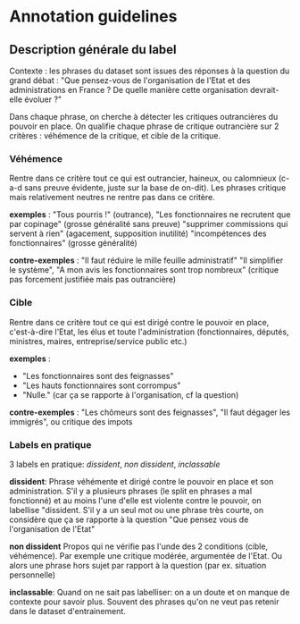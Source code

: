 # Annotation guidelines

## Description générale du label

Contexte : les phrases du dataset sont issues des réponses à la question du grand débat : "Que pensez-vous de l'organisation de l'Etat et des administrations en France ? De quelle manière cette organisation devrait-elle évoluer ?" 

Dans chaque phrase, on cherche à détecter les critiques outrancières du pouvoir en place.
On qualifie chaque phrase de critique outrancière sur 2 critères : véhémence de la critique, et cible de la critique.


### Véhémence 

Rentre dans ce critère tout ce qui est outrancier, haineux, ou calomnieux (c-a-d sans preuve évidente, juste sur la base de on-dit). Les phrases critique mais relativement neutres ne rentre pas dans ce critère.

**exemples** : 
"Tous pourris !" (outrance), "Les fonctionnaires ne recrutent que par copinage" (grosse généralité sans preuve)
"supprimer commissions qui servent à rien" (agacement, supposition inutilité)
"incompétences des fonctionnaires" (grosse généralité)

**contre-exemples** : 
"Il faut réduire le mille feuille administratif"
"Il simplifier le système", 
"A mon avis les fonctionnaires sont trop nombreux" (critique pas forcement justifiée mais pas outrancière)


### Cible

Rentre dans ce critère tout ce qui est dirigé contre le pouvoir en place, c'est-à-dire l'Etat, les élus et toute l'administration (fonctionnaires, députés, ministres, maires, entreprise/service public etc.)

**exemples** : 
   - "Les fonctionnaires sont des feignasses"
   - "Les hauts fonctionnaires sont corrompus"
   - "Nulle." (car ça se rapporte à l'organisation, cf la question)

**contre-exemples** : "Les chômeurs sont des feignasses", "Il faut dégager les immigrés", ou critique des impots


### Labels en pratique

3 labels en pratique: _dissident_, _non dissident_, _inclassable_ 

**dissident**: 
Phrase véhémente et dirigé contre le pouvoir en place et son administration. 
S'il y a plusieurs phrases (le split en phrases a mal fonctionné) et au moins l'une d'elle est violente contre le pouvoir, on labellise "dissident.
S'il y a un seul mot ou une phrase très courte, on considère que ça se rapporte à la question "Que pensez vous de l'organisation de l'Etat"

**non dissident**
Propos qui ne vérifie pas l'unde des 2 conditions (cible, véhémence). Par exemple une critique modérée, argumentée de l'Etat. 
Ou alors une phrase hors sujet par rapport à la question (par ex. situation personnelle)

**inclassable**:
Quand on ne sait pas labelliser: on a un doute et on manque de contexte pour savoir plus. 
Souvent des phrases qu'on ne veut pas retenir dans le dataset d'entrainement.

